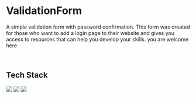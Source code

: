 <h1>
ValidationForm
</h1>
<p>
A simple validation form with password confirmation.
This form was created for those who want to add a login page to their website and gives you access to resources that can help you develop your skills.
you are welcome here
</p>
<br>

<div>
<h2>Tech Stack</h2>
<p>
<img src="https://img.shields.io/badge/HTML5-E34F26.svg?style=for-the-badge&logo=HTML5&logoColor=white">
<img src="https://img.shields.io/badge/CSS-1572B6.svg?style=for-the-badge&logo=CSS3&logoColor=white">
<img src="https://img.shields.io/badge/JavaScript-F7DF1E.svg?style=for-the-badge&logo=JavaScript&logoColor=white">
</p>
</div>
<br>
